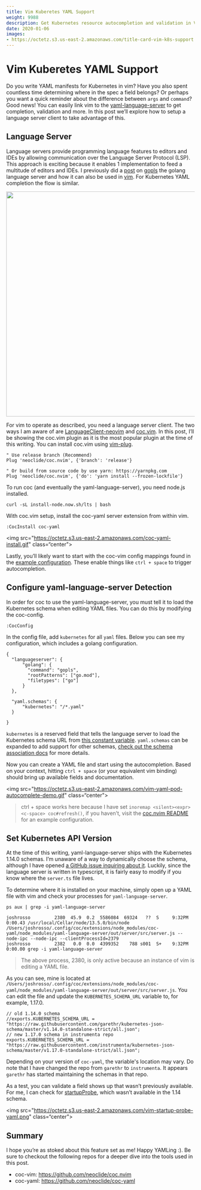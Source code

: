 ```yaml
---
title: Vim Kuberetes YAML Support
weight: 9988
description: Get Kubernetes resource autocompletion and validation in Vim.
date: 2020-01-06
images:
- https://octetz.s3.us-east-2.amazonaws.com/title-card-vim-k8s-support.png
---
```


# Vim Kuberetes YAML Support

Do you write YAML manifests for Kubernetes in vim? Have you also spent
countless time determining where in the spec a field belongs? Or perhaps you
want a quick reminder about the difference between `args` and `command`?
Good news! You can easily link vim to the
[yaml-language-server](https://github.com/redhat-developer/yaml-language-server)
to get completion, validation and more. In this post we’ll explore how to setup
a language server client to take advantage of this.

## Language Server

Language servers provide programming language features to editors and IDEs by
allowing communication over the Language Server Protocol (LSP). This approach is
exciting because it enables 1 implementation to feed a multitude of editors and
IDEs.  I previously did a
[post](https://octetz.com/docs/2019/2019-04-24-vim-as-a-go-ide) on
[gopls](https://github.com/golang/tools/blob/master/gopls/doc/user.md) the
golang language server and how it can also be used in
[vim](octetz.com/docs/2019/2019-04-24-vim-as-a-go-ide/). For Kubernetes YAML
completion the flow is similar.

<img src="https://octetz.s3.us-east-2.amazonaws.com/lsp-kube-vim.png"
class="center" width="600">

For vim to operate as described, you need a language server client. The two ways
I am aware of are
[LanguageClient-neovim](https://github.com/autozimu/LanguageClient-neovim) and
[coc.vim](https://github.com/autozimu/LanguageClient-neovim). In this post, I’ll
be showing the coc.vim plugin as it is the most popular plugin at the time of
this writing. You can install coc.vim using
[vim-plug](https://github.com/junegunn/vim-plug).

```
" Use release branch (Recommend)
Plug 'neoclide/coc.nvim', {'branch': 'release'}

" Or build from source code by use yarn: https://yarnpkg.com
Plug 'neoclide/coc.nvim', {'do': 'yarn install --frozen-lockfile'}
```

To run coc (and eventually the yaml-language-server), you need node.js
installed.

```
curl -sL install-node.now.sh/lts | bash
```

With coc.vim setup, install the coc-yaml server extension from within vim.

```
:CocInstall coc-yaml
```



<img src="https://octetz.s3.us-east-2.amazonaws.com/coc-yaml-install.gif" class=“center">

Lastly, you’ll likely want to start with the coc-vim config mappings found in
the [example
configuration](https://github.com/neoclide/coc.nvim#example-vim-configuration).
These enable things like `ctrl + space` to trigger autocompletion.

## Configure yaml-language-server Detection

In order for coc to use the yaml-language-server, you must tell it to load the
Kubernetes schema when editing YAML files. You can do this by modifying the
coc-config.

```
:CocConfig
```

In the config file, add `kubernetes` for all `yaml` files. Below you can see my
configuration, which includes a golang configuration.

```
{
  "languageserver": {
      "golang": {
        "command": "gopls",
        "rootPatterns": ["go.mod"],
        "filetypes": ["go"]
      }
  },

  "yaml.schemas": {
      "kubernetes": "/*.yaml"
  }

}
```

`kubernetes` is a reserved field that tells the language server to load the
Kubernetes schema URL from [this constant
variable](https://github.com/redhat-developer/yaml-language-server/blob/18bd5693ef8a2aeb23e2172be481edc41809f718/src/server.ts#L32).
`yaml.schemas` can be expanded to add support for other schemas, [check out the
schema association
docs](https://github.com/redhat-developer/yaml-language-server#more-examples-of-schema-association)
for more details.

Now you can create a YAML file and start using the autocompletion. Based on your
context, hitting `ctrl + space` (or your equivalent vim binding) should bring up
available fields and documentation.



<img
src="https://octetz.s3.us-east-2.amazonaws.com/vim-yaml-pod-autocomplete-demo.gif"
class=“center">

> ctrl + space works here because I have set `inoremap <silent><expr> <c-space>
> coc#refresh()`, if you haven’t, visit the [coc.nvim
> README](https://github.com/neoclide/coc.nvim#example-vim-configuration) for an
> example configuration.

## Set Kubernetes API Version

At the time of this writing, yaml-language-server ships with the Kubernetes
1.14.0 schemas. I’m unaware of a way to dynamically choose the schema, although
I have opened [a GitHub issue inquiring about
it](https://github.com/redhat-developer/yaml-language-server/issues/211).
Luckily, since the language server is written in typescript, it is fairly easy
to modify if you know where the `server.ts` file lives.

To determine where it is installed on your machine, simply open up a YAML file
with vim and check your processes for `yaml-language-server`.

```
ps aux | grep -i yaml-language-server
```

```
joshrosso         2380  45.9  0.2  5586084  69324   ??  S     9:32PM   0:00.43 /usr/local/Cellar/node/13.5.0/bin/node /Users/joshrosso/.config/coc/extensions/node_modules/coc-yaml/node_modules/yaml-language-server/out/server/src/server.js --node-ipc --node-ipc --clientProcessId=2379
joshrosso         2382   0.0  0.0  4399352    788 s001  S+    9:32PM   0:00.00 grep -i yaml-language-server
```

> The above process, 2380, is only active because an instance of vim is editing
> a YAML file.

As you can see, mine is located at
`/Users/joshrosso/.config/coc/extensions/node_modules/coc-yaml/node_modules/yaml-language-server/out/server/src/server.js`.
You can edit the file and update the `KUBERNETES_SCHEMA_URL` variable to, for
example, 1.17.0.

```
// old 1.14.0 schema
//exports.KUBERNETES_SCHEMA_URL = "https://raw.githubusercontent.com/garethr/kubernetes-json-schema/master/v1.14.0-standalone-strict/all.json";
// new 1.17.0 schema in instrumenta repo
exports.KUBERNETES_SCHEMA_URL = "https://raw.githubusercontent.com/instrumenta/kubernetes-json-schema/master/v1.17.0-standalone-strict/all.json";
```

Depending on your version of `coc-yaml`, the variable's location may vary. Do
note that I have changed the repo from `garethr` to `instrumenta`. It appears
`garethr` has started maintaining the schemas in that repo.

As a test, you can validate a field shows up that wasn’t previously available.
For me, I can check for
[startupProbe](https://kubernetes.io/docs/concepts/workloads/pods/pod-lifecycle/#container-probes),
which wasn’t available in the 1.14 schema.



<img
src="https://octetz.s3.us-east-2.amazonaws.com/vim-startup-probe-yaml.png"
class=“center">

## Summary

I hope you’re as stoked about this feature set as me! Happy YAMLing :). Be sure
to checkout the following repos for a deeper dive into the tools used in this
post.

* coc-vim: https://github.com/neoclide/coc.nvim
* coc-yaml: https://github.com/neoclide/coc-yaml
